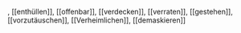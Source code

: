 , [[enthüllen]], [[offenbar]], [[verdecken]], [[verraten]], [[gestehen]], [[vorzutäuschen]], [[Verheimlichen]], [[demaskieren]]